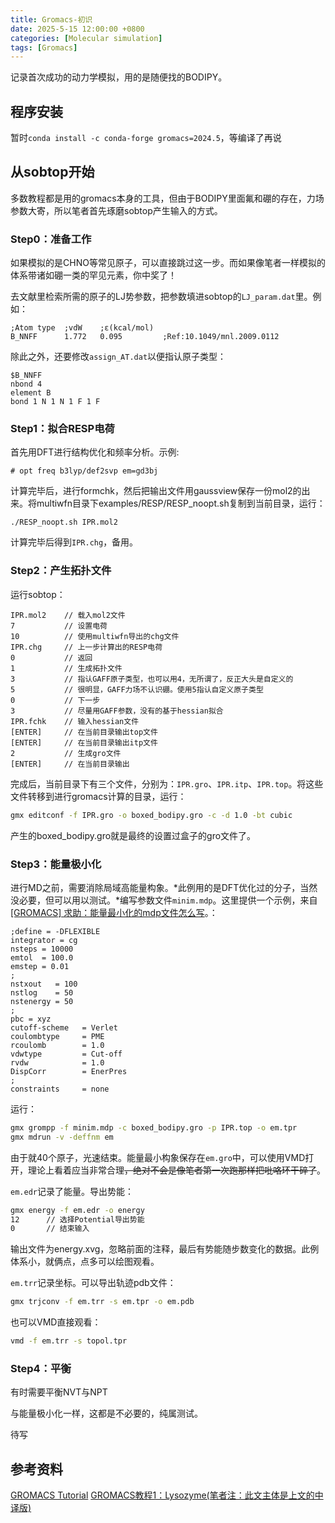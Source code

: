 ```yaml
---
title: Gromacs-初识
date: 2025-5-15 12:00:00 +0800
categories: [Molecular simulation]
tags: [Gromacs]
---
```


记录首次成功的动力学模拟，用的是随便找的BODIPY。

## 程序安装
暂时`conda install -c conda-forge gromacs=2024.5`，等编译了再说

## 从sobtop开始
多数教程都是用的gromacs本身的工具，但由于BODIPY里面氟和硼的存在，力场参数大寄，所以笔者首先琢磨sobtop产生输入的方式。

### Step0：准备工作
如果模拟的是CHNO等常见原子，可以直接跳过这一步。而如果像笔者一样模拟的体系带诸如硼一类的罕见元素，你中奖了！

去文献里检索所需的原子的LJ势参数，把参数填进sobtop的`LJ_param.dat`里。例如：
```
;Atom type  ;vdW    ;ε(kcal/mol)
B_NNFF      1.772   0.095         ;Ref:10.1049/mnl.2009.0112  
```
除此之外，还要修改`assign_AT.dat`以便指认原子类型：
```
$B_NNFF
nbond 4
element B
bond 1 N 1 N 1 F 1 F
```

### Step1：拟合RESP电荷
首先用DFT进行结构优化和频率分析。示例: 
```
# opt freq b3lyp/def2svp em=gd3bj
```
计算完毕后，进行formchk，然后把输出文件用gaussview保存一份mol2的出来。将multiwfn目录下examples/RESP/RESP_noopt.sh复制到当前目录，运行：
```
./RESP_noopt.sh IPR.mol2
```
计算完毕后得到`IPR.chg`，备用。

### Step2：产生拓扑文件
运行sobtop：
```
IPR.mol2    // 载入mol2文件
7           // 设置电荷
10          // 使用multiwfn导出的chg文件
IPR.chg     // 上一步计算出的RESP电荷
0           // 返回
1           // 生成拓扑文件
3           // 指认GAFF原子类型，也可以用4，无所谓了，反正大头是自定义的
5           // 很明显，GAFF力场不认识硼。使用5指认自定义原子类型
0           // 下一步
3           // 尽量用GAFF参数，没有的基于hessian拟合
IPR.fchk    // 输入hessian文件
[ENTER]     // 在当前目录输出top文件
[ENTER]     // 在当前目录输出itp文件
2           // 生成gro文件
[ENTER]     // 在当前目录输出
```
完成后，当前目录下有三个文件，分别为：`IPR.gro`、`IPR.itp`、`IPR.top`。将这些文件转移到进行gromacs计算的目录，运行：
```bash
gmx editconf -f IPR.gro -o boxed_bodipy.gro -c -d 1.0 -bt cubic
```
产生的boxed_bodipy.gro就是最终的设置过盒子的gro文件了。

### Step3：能量极小化
进行MD之前，需要消除局域高能量构象。*此例用的是DFT优化过的分子，当然没必要，但可以用以测试。*编写参数文件`minim.mdp`。这里提供一个示例，来自[[GROMACS] 求助：能量最小化的mdp文件怎么写](http://bbs.keinsci.com/forum.php?mod=redirect&goto=findpost&ptid=28452&pid=192839&fromuid=63020)。：
```
;define = -DFLEXIBLE
integrator = cg
nsteps = 10000
emtol  = 100.0
emstep = 0.01
;
nstxout   = 100
nstlog    = 50
nstenergy = 50
;
pbc = xyz
cutoff-scheme   = Verlet
coulombtype     = PME
rcoulomb        = 1.0
vdwtype         = Cut-off
rvdw            = 1.0
DispCorr        = EnerPres
;
constraints     = none
```
运行：
```bash
gmx grompp -f minim.mdp -c boxed_bodipy.gro -p IPR.top -o em.tpr
gmx mdrun -v -deffnm em
```
由于就40个原子，光速结束。能量最小构象保存在`em.gro`中，可以使用VMD打开，理论上看着应当非常合理~~，绝对不会是像笔者第一次跑那样把吡咯环干碎了~~。

`em.edr`记录了能量。导出势能：
```bash
gmx energy -f em.edr -o energy
12      // 选择Potential导出势能
0       // 结束输入
```
输出文件为energy.xvg，忽略前面的注释，最后有势能随步数变化的数据。此例体系小，就俩点，点多可以绘图观看。

`em.trr`记录坐标。可以导出轨迹pdb文件：
```bash
gmx trjconv -f em.trr -s em.tpr -o em.pdb
```
也可以VMD直接观看：
```bash
vmd -f em.trr -s topol.tpr
```

### Step4：平衡
有时需要平衡NVT与NPT

与能量极小化一样，这都是不必要的，纯属测试。

待写

## 参考资料
[GROMACS Tutorial](http://www.mdtutorials.com/gmx/lysozyme)
[GROMACS教程1：Lysozyme(笔者注：此文主体是上文的中译版)](https://zhuanlan.zhihu.com/p/357058624)


